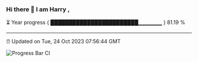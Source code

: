 ### Hi there 👋 I am Harry , 

⏳ Year progress { ████████████████████████▁▁▁▁▁▁ } 81.19 %

---

⏰ Updated on Tue, 24 Oct 2023 07:56:44 GMT

![Progress Bar CI](https://github.com/duykhang68/duykhang68/workflows/Progress%20Bar%20CI/badge.svg)

